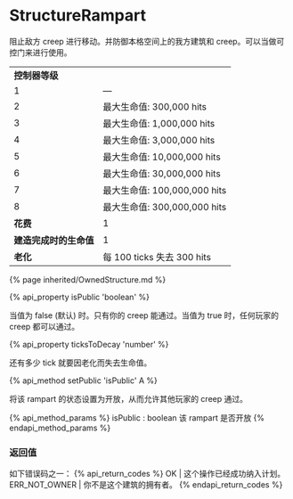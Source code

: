 # StructureRampart

<img src="img/rampart.png" alt="" align="right" />

阻止敌方 creep 进行移动。并防御本格空间上的我方建筑和 creep。可以当做可控门来进行使用。

<table class="table gameplay-info">
    <tbody>
    <tr>
        <td colspan=2><strong>控制器等级</strong></td>
    </tr>
    <tr>
        <td>1</td>
        <td>—</td>
    </tr>
    <tr>
        <td>2</td>
        <td>最大生命值: 300,000 hits</td>
    </tr>
    <tr>
        <td>3</td>
        <td>最大生命值: 1,000,000 hits</td>
    </tr>
    <tr>
        <td>4</td>
        <td>最大生命值: 3,000,000 hits</td>
    </tr>
    <tr>
        <td>5</td>
        <td>最大生命值: 10,000,000 hits</td>
    </tr>
    <tr>
        <td>6</td>
        <td>最大生命值: 30,000,000 hits</td>
    </tr>
    <tr>
        <td>7</td>
        <td>最大生命值: 100,000,000 hits</td>
    </tr>
    <tr>
        <td>8</td>
        <td>最大生命值: 300,000,000 hits</td>
    </tr>
    <tr>
        <td><strong>花费</strong></td>
        <td>1</td>
    </tr>
    <tr>
        <td><strong>建造完成时的生命值</strong></td>
        <td>1</td>
    </tr>
    <tr>
        <td><strong>老化</strong></td>
        <td>每 100 ticks 失去 300 hits</td>
    </tr>
    </tbody>
</table>

{% page inherited/OwnedStructure.md %}


{% api_property isPublic 'boolean' %}


当值为 false (默认) 时。只有你的 creep 能通过。当值为 true 时，任何玩家的 creep 都可以通过。



{% api_property ticksToDecay 'number' %}


还有多少 tick 就要因老化而失去生命值。



{% api_method setPublic 'isPublic' A %}



将该 rampart 的状态设置为开放，从而允许其他玩家的 creep 通过。

{% api_method_params %}
isPublic : boolean
该 rampart 是否开放
{% endapi_method_params %}


### 返回值

如下错误码之一：
{% api_return_codes %}
OK | 这个操作已经成功纳入计划。
ERR_NOT_OWNER | 你不是这个建筑的拥有者。
{% endapi_return_codes %}


